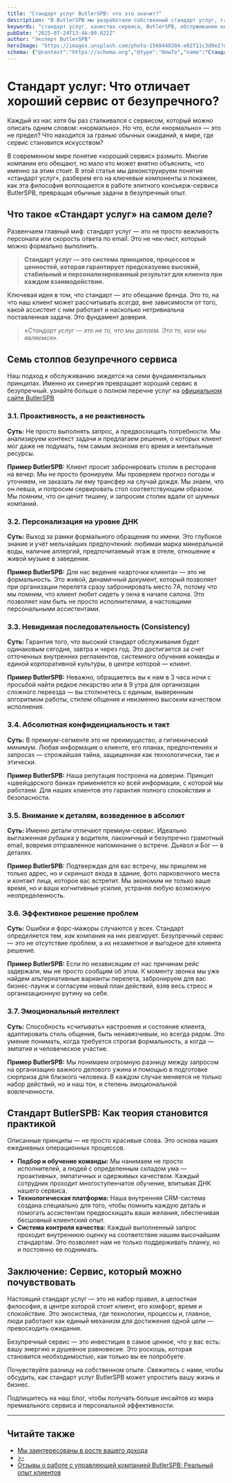 ```yaml
---
title: "Стандарт услуг ButlerSPB: что это значит?"
description: "В ButlerSPB мы разработали собственный стандарт услуг, гарантирующий высокое качество на каждом этапе. Узнайте, из чего он состоит и почему это важно для нас."
keywords: "стандарт услуг, качество сервиса, ButlerSPB, обслуживание клиентов, клиентский опыт, протокол обслуживания"
pubDate: "2025-07-24T13:46:09.022Z"
author: "Эксперт ButlerSPB"
heroImage: "https://images.unsplash.com/photo-1560448204-e02f11c3d0e2?q=80&w=2070&auto=format&fit=crop"
schema: {"@context":"https://schema.org","@type":"HowTo","name":"Стандарт услуг ButlerSPB: что это значит?","description":"В ButlerSPB мы разработали собственный стандарт услуг, гарантирующий высокое качество на каждом этапе. Узнайте, из чего он состоит и почему это важно для нас.","image":{"@type":"ImageObject","url":"https://images.unsplash.com/photo-1560448204-e02f11c3d0e2?q=80&w=2070&auto=format&fit=crop"},"aggregateRating":{"@type":"AggregateRating","ratingValue":"4.8","reviewCount":836,"bestRating":"5","worstRating":"1"},"publisher":{"@type":"Organization","name":"Блог ButlerSPB","logo":{"@type":"ImageObject","url":"https://butlerspb-blog.netlify.app/favicon.ico"}},"mainEntityOfPage":{"@type":"WebPage","@id":"https://butlerspb-blog.netlify.app/blog/standart-uslug/"}}
---
```

# Стандарт услуг: Что отличает хороший сервис от безупречного?

Каждый из нас хотя бы раз сталкивался с сервисом, который можно описать одним словом: «нормально». Но что, если «нормально» — это не предел? Что находится за гранью обычных ожиданий, в мире, где сервис становится искусством?

В современном мире понятие «хороший сервис» размыто. Многие компании его обещают, но мало кто может внятно объяснить, что именно за этим стоит. В этой статье мы деконструируем понятие «стандарт услуг», разберем его на ключевые компоненты и покажем, как эта философия воплощается в работе элитного консьерж-сервиса ButlerSPB, превращая обычные задачи в безупречный опыт.

## Что такое «Стандарт услуг» на самом деле?

Развенчаем главный миф: стандарт услуг — это не просто вежливость персонала или скорость ответа по email. Это не чек-лист, который можно формально выполнить.

> **Стандарт услуг — это система принципов, процессов и ценностей, которая гарантирует предсказуемо высокий, стабильный и персонализированный результат для клиента при каждом взаимодействии.**

Ключевая идея в том, что стандарт — это обещание бренда. Это то, на что наш клиент может рассчитывать *всегда*, вне зависимости от того, какой ассистент с ним работает и насколько нетривиальна поставленная задача. Это фундамент доверия.

> *«Стандарт услуг — это не то, что мы делаем. Это то, кем мы являемся».*

## Семь столпов безупречного сервиса

Наш подход к обслуживанию зиждется на семи фундаментальных принципах. Именно их синергия превращает хороший сервис в безупречный. узнайте больше о полном перечне услуг на <a href="https://butlerspb.ru/uslugi" target="_blank" rel="nofollow">официальном сайте ButlerSPB</a>

### 3.1. Проактивность, а не реактивность

**Суть:** Не просто выполнять запрос, а предвосхищать потребности. Мы анализируем контекст задачи и предлагаем решения, о которых клиент мог даже не подумать, тем самым экономя его время и ментальные ресурсы.

**Пример ButlerSPB:** Клиент просит забронировать столик в ресторане на вечер. Мы не просто бронируем. Мы проверяем прогноз погоды и уточняем, не заказать ли ему трансфер на случай дождя. Мы знаем, что он левша, и попросим сервировать стол соответствующим образом. Мы помним, что он ценит тишину, и запросим столик вдали от шумных компаний.

### 3.2. Персонализация на уровне ДНК

**Суть:** Выход за рамки формального обращения по имени. Это глубокое знание и учёт мельчайших предпочтений: любимая марка минеральной воды, наличие аллергий, предпочитаемый этаж в отеле, отношение к живой музыке в заведении.

**Пример ButlerSPB:** Для нас ведение «карточки клиента» — это не формальность. Это живой, динамичный документ, который позволяет при организации перелета сразу забронировать место 7A, потому что мы помним, что клиент любит сидеть у окна в начале салона. Это позволяет нам быть не просто исполнителями, а настоящими персональными ассистентами.

### 3.3. Невидимая последовательность (Consistency)

**Суть:** Гарантия того, что высокий стандарт обслуживания будет одинаковым сегодня, завтра и через год. Это достигается за счет отточенных внутренних регламентов, системного обучения команды и единой корпоративной культуры, в центре которой — клиент.

**Пример ButlerSPB:** Неважно, обращаетесь вы к нам в 3 часа ночи с просьбой найти редкое лекарство или в 9 утра для организации сложного переезда — вы столкнетесь с единым, выверенным алгоритмом работы, стилем общения и неизменно высоким качеством исполнения.

### 3.4. Абсолютная конфиденциальность и такт

**Суть:** В премиум-сегменте это не преимущество, а гигиенический минимум. Любая информация о клиенте, его планах, предпочтениях и запросах — строжайшая тайна, защищенная как технологически, так и этически.

**Пример ButlerSPB:** Наша репутация построена на доверии. Принцип «швейцарского банка» применяется ко всей информации, с которой мы работаем. Для наших клиентов это гарантия полного спокойствия и безопасности.

### 3.5. Внимание к деталям, возведенное в абсолют

**Суть:** Именно детали отличают премиум-сервис. Идеально выглаженная рубашка у водителя, лаконичный и безупречно грамотный email, вовремя отправленное напоминание о встрече. Дьявол и Бог — в деталях.

**Пример ButlerSPB:** Подтверждая для вас встречу, мы пришлем не только адрес, но и скриншот входа в здание, фото парковочного места и контакт лица, которое вас встретит. Мы экономим не только ваше время, но и ваши когнитивные усилия, устраняя любую возможную неопределенность.

### 3.6. Эффективное решение проблем

**Суть:** Ошибки и форс-мажоры случаются у всех. Стандарт определяется тем, *как* компания на них реагирует. Безупречный сервис — это не отсутствие проблем, а их незаметное и выгодное для клиента решение.

**Пример ButlerSPB:** Если по независящим от нас причинам рейс задержали, мы не просто сообщим об этом. К моменту звонка мы уже найдем альтернативные варианты перелета, забронируем для вас бизнес-лаунж и согласуем новый план действий, взяв весь стресс и организационную рутину на себя.

### 3.7. Эмоциональный интеллект

**Суть:** Способность «считывать» настроение и состояние клиента, адаптировать стиль общения, быть ненавязчивым, но всегда рядом. Это умение понимать, когда требуется строгая формальность, а когда — эмпатия и человеческое участие.

**Пример ButlerSPB:** Мы понимаем огромную разницу между запросом на организацию важного делового ужина и помощью в подготовке сюрприза для близкого человека. В каждом случае меняется не только набор действий, но и наш тон, и степень эмоциональной вовлеченности.

## Стандарт ButlerSPB: Как теория становится практикой

Описанные принципы — не просто красивые слова. Это основа наших ежедневных операционных процессов.

*   **Подбор и обучение команды:** Мы нанимаем не просто исполнителей, а людей с определенным складом ума — проактивных, эмпатичных и одержимых качеством. Каждый сотрудник проходит многоступенчатое обучение, впитывая ДНК нашего сервиса.
*   **Технологическая платформа:** Наша внутренняя CRM-система создана специально для того, чтобы помнить каждую деталь и помогать ассистентам предвосхищать ваши желания, обеспечивая бесшовный клиентский опыт.
*   **Система контроля качества:** Каждый выполненный запрос проходит внутреннюю оценку на соответствие нашим высочайшим стандартам. Это позволяет нам не только поддерживать планку, но и постоянно ее поднимать.

## Заключение: Сервис, который можно почувствовать

Настоящий стандарт услуг — это не набор правил, а целостная философия, в центре которой стоит клиент, его комфорт, время и спокойствие. Это экосистема, где технологии, процессы и, главное, люди работают как единый механизм для достижения одной цели — превосходить ожидания.

Безупречный сервис — это инвестиция в самое ценное, что у вас есть: вашу энергию и душевное равновесие. Это роскошь, которая становится необходимостью, как только вы ее попробуете.

Почувствуйте разницу на собственном опыте. Свяжитесь с нами, чтобы обсудить, как стандарт услуг ButlerSPB может упростить вашу жизнь и бизнес.

Подпишитесь на наш блог, чтобы получать больше инсайтов из мира премиального сервиса и персональной эффективности.

---

## Читайте также

*   [Мы заинтересованы в росте вашего дохода](/blog/my-zainteresovany-v-roste-vashego-dohoda/)
*   [>-](/blog/upravlenie-posutochnoy-arendoy-v-zhk-carskaya-stolica/)
*   [Отзывы о работе с управляющей компанией ButlerSPB: Реальный опыт клиентов](/blog/otzyvy-o-rabote-s-upravlyayuschey-kompaniey-butlerspb/)

